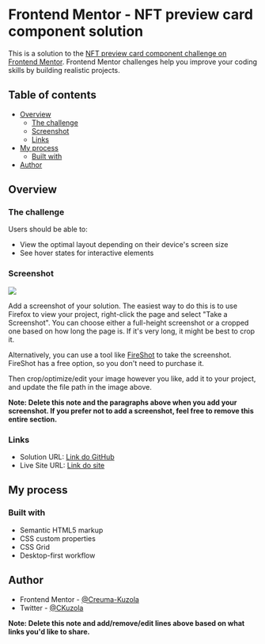 # Frontend Mentor - NFT preview card component solution

This is a solution to the [NFT preview card component challenge on Frontend Mentor](https://www.frontendmentor.io/challenges/nft-preview-card-component-SbdUL_w0U). Frontend Mentor challenges help you improve your coding skills by building realistic projects. 

## Table of contents

- [Overview](#overview)
  - [The challenge](#the-challenge)
  - [Screenshot](#screenshot)
  - [Links](#links)
- [My process](#my-process)
  - [Built with](#built-with)
- [Author](#author)


## Overview

### The challenge

Users should be able to:

- View the optimal layout depending on their device's screen size
- See hover states for interactive elements

### Screenshot

![](./screenshot.jpg)

Add a screenshot of your solution. The easiest way to do this is to use Firefox to view your project, right-click the page and select "Take a Screenshot". You can choose either a full-height screenshot or a cropped one based on how long the page is. If it's very long, it might be best to crop it.

Alternatively, you can use a tool like [FireShot](https://getfireshot.com/) to take the screenshot. FireShot has a free option, so you don't need to purchase it. 

Then crop/optimize/edit your image however you like, add it to your project, and update the file path in the image above.

**Note: Delete this note and the paragraphs above when you add your screenshot. If you prefer not to add a screenshot, feel free to remove this entire section.**

### Links

- Solution URL: [Link do GitHub](https://github.com/Creuma-Kuzola/NFT-card-preview)
- Live Site URL: [Link do site](https://card-preview-nft-creuma.netlify.app/)

## My process

### Built with

- Semantic HTML5 markup
- CSS custom properties
- CSS Grid
- Desktop-first workflow

## Author

- Frontend Mentor - [@Creuma-Kuzola](https://www.frontendmentor.io/profile/Creuma-Kuzola)
- Twitter - [@CKuzola](https://twitter.com/CKuzola)

**Note: Delete this note and add/remove/edit lines above based on what links you'd like to share.**

